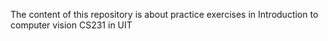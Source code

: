 The content of this repository is about practice exercises in Introduction to computer vision CS231 in UIT
